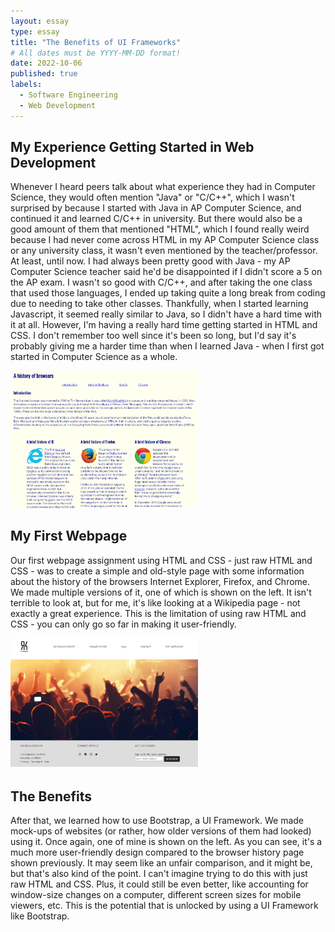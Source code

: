 ```yaml
---
layout: essay
type: essay
title: "The Benefits of UI Frameworks"
# All dates must be YYYY-MM-DD format!
date: 2022-10-06
published: true
labels:
  - Software Engineering
  - Web Development
---
```


<h2>My Experience Getting Started in Web Development</h2>

Whenever I heard peers talk about what experience they had in Computer Science, they would often mention "Java" or "C/C++", which I wasn't surprised by because I started with Java in AP Computer Science, and continued it and learned C/C++ in university. But there would also be a good amount of them that mentioned "HTML", which I found really weird because I had never come across HTML in my AP Computer Science class or any university class, it wasn't even mentioned by the teacher/professor. At least, until now. I had always been pretty good with Java - my AP Computer Science teacher said he'd be disappointed if I didn't score a 5 on the AP exam. I wasn't so good with C/C++, and after taking the one class that used those languages, I ended up taking quite a long break from coding due to needing to take other classes. Thankfully, when I started learning Javascript, it seemed really similar to Java, so I didn't have a hard time with it at all. However, I'm having a really hard time getting started in HTML and CSS. I don't remember too well since it's been so long, but I'd say it's probably giving me a harder time than when I learned Java - when I first got started in Computer Science as a whole.

<div><img width="300px" class="rounded float-start pe-4" src="../img/A history of browsers.png"></div>

<h2>My First Webpage</h2>

Our first webpage assignment using HTML and CSS - just raw HTML and CSS - was to create a simple and old-style page with some information about the history of the browsers Internet Explorer, Firefox, and Chrome. We made multiple versions of it, one of which is shown on the left. It isn't terrible to look at, but for me, it's like looking at a Wikipedia page - not exactly a great experience. This is the limitation of using raw HTML and CSS - you can only go so far in making it user-friendly. 

<div><img width="300px" class="rounded float-start pe-4" src="../img/Republik.png"><div>

<h2>The Benefits</h2>

After that, we learned how to use Bootstrap, a UI Framework. We made mock-ups of websites (or rather, how older versions of them had looked) using it. Once again, one of mine is shown on the left. As you can see, it's a much more user-friendly design compared to the browser history page shown previously. It may seem like an unfair comparison, and it might be, but that's also kind of the point. I can't imagine trying to do this with just raw HTML and CSS. Plus, it could still be even better, like accounting for window-size changes on a computer, different screen sizes for mobile viewers, etc. This is the potential that is unlocked by using a UI Framework like Bootstrap.
